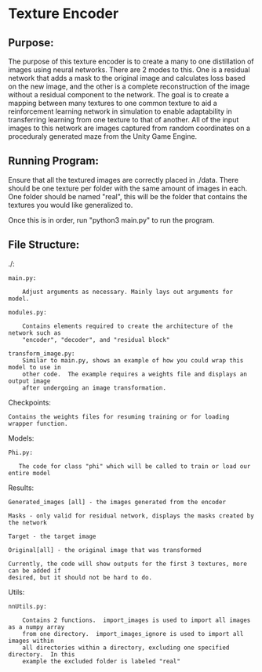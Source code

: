# Texture Encoder

## Purpose:

The purpose of this texture encoder is to create a many to one distillation of images using neural networks.
There are 2 modes to this. One is a residual network that adds a mask to the original image and calculates loss based on the new image,
and the other is a complete reconstruction of the image without a residual component to the network.
The goal is to create a mapping between many textures to one common texture to aid a reinforcement
 learning network in simulation to enable adaptability in transferring learning from one texture to that of another. All of the input
 images to this network are images captured from random coordinates on a proceduraly generated maze from the Unity Game Engine.


## Running Program:
Ensure that all the textured images are correctly placed in ./data.  There should be one texture
per folder with the same amount of images in each.  One folder should be named "real", this
will be the folder that contains the textures you would like generalized to.


Once this is in order, run "python3 main.py" to run the program.

## File Structure:

./:

	main.py:

		Adjust arguments as necessary. Mainly lays out arguments for model.

	modules.py:

		Contains elements required to create the architecture of the network such as
		"encoder", "decoder", and "residual block"

	transform_image.py:
		Similar to main.py, shows an example of how you could wrap this model to use in
		other code.  The example requires a weights file and displays an output image
		after undergoing an image transformation.

Checkpoints:

	Contains the weights files for resuming training or for loading wrapper function.

Models:

    Phi.py:

	   The code for class "phi" which will be called to train or load our entire model

Results:

	Generated_images [all] - the images generated from the encoder

	Masks - only valid for residual network, displays the masks created by the network

	Target - the target image

	Original[all] - the original image that was transformed

	Currently, the code will show outputs for the first 3 textures, more can be added if
	desired, but it should not be hard to do.

Utils:

	nnUtils.py:

		Contains 2 functions.  import_images is used to import all images as a numpy array
		from one directory.  import_images_ignore is used to import all images within
		all directories within a directory, excluding one specified directory.  In this
		example the excluded folder is labeled "real"
